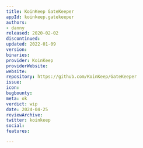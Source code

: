 ```yaml
---
title: KoinKeep GateKeeper
appId: koinkeep.gatekeeper
authors:
- danny
released: 2020-02-02
discontinued: 
updated: 2022-01-09
version: 
binaries: 
provider: KoinKeep
providerWebsite: 
website: 
repository: https://github.com/KoinKeep/GateKeeper
issue: 
icon: 
bugbounty: 
meta: ok
verdict: wip
date: 2024-04-25
reviewArchive: 
twitter: koinkeep
social: 
features: 

---
```


